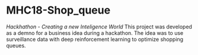 # MHC18-Shop_queue
*Hackhathon - Creating a new Inteligence World*
This project was developed as a demno for a business idea during a hackathon. The idea was to use surveillance data with deep reinforcement learning to optimize shopping queues. 
